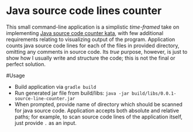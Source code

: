 # Java source code lines counter
This small command-line application is a simplistic *time-framed* take on implementing [Java source code counter kata](http://codekata.com/kata/kata13-counting-code-lines/), with few additional requirements relating to visualizing output of the program. Application counts java source code lines for each of the files in provided directory, omitting any comments in source code. Its *true* purpose, however, is just to show how I usually write and structure the code; this is not the final or perfect solution.

#Usage
* Build application via `gradle build`
* Run generated jar file from build/libs: `java -jar build/libs/0.0.1-source-line-counter.jar`
* When prompted, provide name of directory which should be scanned for java source code. Application accepts both absolute and relative paths; for example, to scan source code lines of the application itself, just provide `.` as an input.

